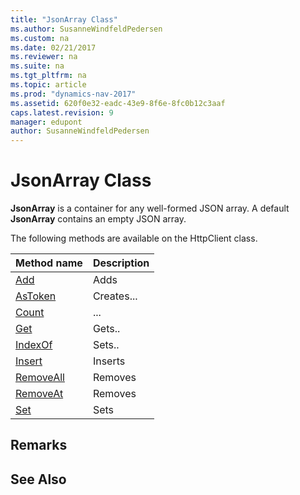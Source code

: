 ```yaml
---
title: "JsonArray Class"
ms.author: SusanneWindfeldPedersen
ms.custom: na
ms.date: 02/21/2017
ms.reviewer: na
ms.suite: na
ms.tgt_pltfrm: na
ms.topic: article
ms.prod: "dynamics-nav-2017"
ms.assetid: 620f0e32-eadc-43e9-8f6e-8fc0b12c3aaf
caps.latest.revision: 9
manager: edupont
author: SusanneWindfeldPedersen
---
```


# JsonArray Class
**JsonArray** is a container for any well-formed JSON array. A default **JsonArray** contains an empty JSON array.

The following methods are available on the HttpClient class.

|Method name|Description|
|-----------|-----------|
|[Add](jsonarray-add-method.md)|Adds|
|[AsToken](jsonarray-astoken-method.md)|Creates...|
|[Count](jsonarray-count-method.md)|...|
|[Get](jsonarray-get-method.md)|Gets..|
|[IndexOf](jsonarray-indexof-method.md)|Sets..|
|[Insert](jsonarray-insert-method.md)|Inserts|
|[RemoveAll](jsonarray-removeall-method.md)|Removes|
|[RemoveAt](jsonarray-removeat-method.md)|Removes|
|[Set](jsonarray-set-method.md)|Sets|

## Remarks


## See Also